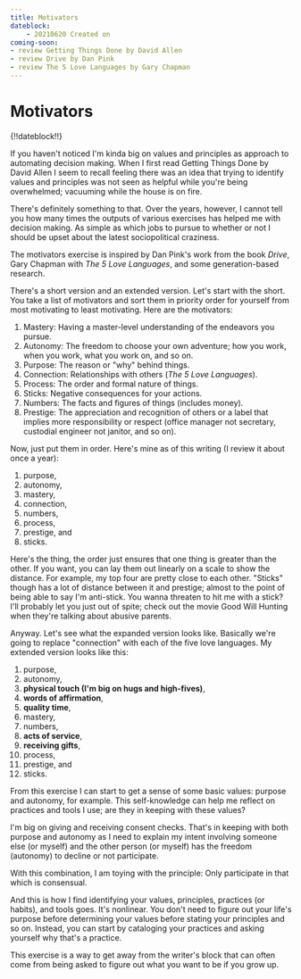 ```yaml
---
title: Motivators
dateblock:
    - 20210620 Created on
coming-soon:
- review Getting Things Done by David Allen
- review Drive by Dan Pink
- review The 5 Love Languages by Gary Chapman
---
```


# Motivators

{!!dateblock!!}

If you haven't noticed I'm kinda big on values and principles as approach to automating decision making. When I first read Getting Things Done by David Allen I seem to recall feeling there was an idea that trying to identify values and principles was not seen as helpful while you're being overwhelmed; vacuuming while the house is on fire.

There's definitely something to that. Over the years, however, I cannot tell you how many times the outputs of various exercises has helped me with decision making. As simple as which jobs to pursue to whether or not I should be upset about the latest sociopolitical craziness.

The motivators exercise is inspired by Dan Pink's work from the book *Drive*, Gary Chapman with *The 5 Love Languages*, and some generation-based research.

There's a short version and an extended version. Let's start with the short. You take a list of motivators and sort them in priority order for yourself from most motivating to least motivating. Here are the motivators:

1. Mastery: Having a master-level understanding of the endeavors you pursue.
2. Autonomy: The freedom to choose your own adventure; how you work, when you work, what you work on, and so on.
3. Purpose: The reason or "why" behind things.
4. Connection: Relationships with others (*The 5 Love Languages*).
5. Process: The order and formal nature of things.
6. Sticks: Negative consequences for your actions.
7. Numbers: The facts and figures of things (includes money).
8. Prestige: The appreciation and recognition of others or a label that implies more responsibility or respect (office manager not secretary, custodial engineer not janitor, and so on).

Now, just put them in order. Here's mine as of this writing (I review it about once a year):

1. purpose,
2. autonomy,
3. mastery,
4. connection,
5. numbers,
6. process,
7. prestige, and
8. sticks.

Here's the thing, the order just ensures that one thing is greater than the other. If you want, you can lay them out linearly on a scale to show the distance. For example, my top four are pretty close to each other. "Sticks" though has a lot of distance between it and prestige; almost to the point of being able to say I'm anti-stick. You wanna threaten to hit me with a stick? I'll probably let you just out of spite; check out the movie Good Will Hunting when they're talking about abusive parents.

Anyway. Let's see what the expanded version looks like. Basically we're going to replace "connection" with each of the five love languages. My extended version looks like this:

1. purpose,
2. autonomy,
3. **physical touch (I'm big on hugs and high-fives)**,
4. **words of affirmation**,
5. **quality time**,
6. mastery,
7. numbers,
8. **acts of service**,
9. **receiving gifts**,
10. process,
11. prestige, and
12. sticks.

From this exercise I can start to get a sense of some basic values: purpose and autonomy, for example. This self-knowledge can help me reflect on practices and tools I use; are they in keeping with these values?

I'm big on giving and receiving consent checks. That's in keeping with both purpose and autonomy as I need to explain my intent involving someone else (or myself) and the other person (or myself) has the freedom (autonomy) to decline or not participate.

With this combination, I am toying with the principle: Only participate in that which is consensual.

And this is how I find identifying your values, principles, practices (or habits), and tools goes. It's nonlinear. You don't need to figure out your life's purpose before determining your values before stating your principles and so on. Instead, you can start by cataloging your practices and asking yourself why that's a practice.

This exercise is a way to get away from the writer's block that can often come from being asked to figure out what you want to be if you grow up.
